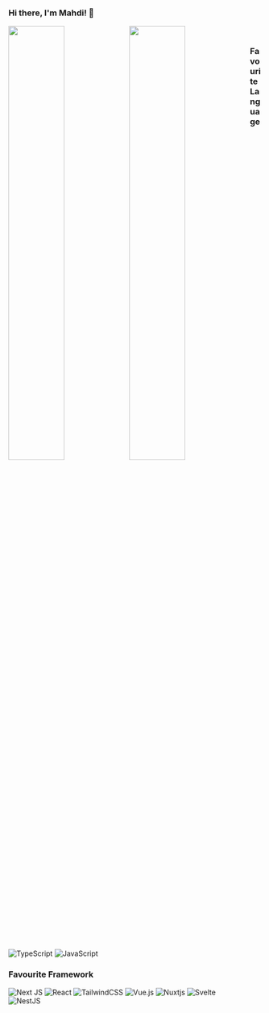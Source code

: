 ### Hi there, I'm Mahdi! 👋
 
  <img align="left" width="47%" src="https://github-readme-stats.vercel.app/api?username=Mhdph&show_icons=true&theme=radical"/>
    <img align="left" width="47%" src="https://github-readme-stats.vercel.app/api/top-langs/?username=Mhdph&layout=compact"/>
 <br/>
  <h3 style={margin-top: 20px;}>Favourite Language</h3>  
   
   ![TypeScript](https://img.shields.io/badge/typescript-%23007ACC.svg?style=for-the-badge&logo=typescript&logoColor=white) 
   ![JavaScript](https://img.shields.io/badge/javascript-%23323330.svg?style=for-the-badge&logo=javascript&logoColor=%23F7DF1E)
     
      
  ### Favourite Framework
  ![Next JS](https://img.shields.io/badge/Next-black?style=for-the-badge&logo=next.js&logoColor=white) 
  ![React](https://img.shields.io/badge/react-%2320232a.svg?style=for-the-badge&logo=react&logoColor=%2361DAFB) 
  ![TailwindCSS](https://img.shields.io/badge/tailwindcss-%2338B2AC.svg?style=for-the-badge&logo=tailwind-css&logoColor=white)
  ![Vue.js](https://img.shields.io/badge/vuejs-%2335495e.svg?style=for-the-badge&logo=vuedotjs&logoColor=%234FC08D) 
  ![Nuxtjs](https://img.shields.io/badge/Nuxt-002E3B?style=for-the-badge&logo=nuxtdotjs&logoColor=#00DC82) 
  ![Svelte](https://img.shields.io/badge/svelte-%23f1413d.svg?style=for-the-badge&logo=svelte&logoColor=white)  
  ![NestJS](https://img.shields.io/badge/nestjs-%23E0234E.svg?style=for-the-badge&logo=nestjs&logoColor=white)
